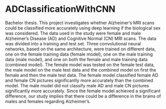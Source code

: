 # ADClassificationWithCNN

Bachelor thesis. This project investigates whether Alzheimer’s MRI scans could be classified
more accurately using deep learning if the biological sex was considered. The
data used in the study were female and male Alzheimer’s Disease (AD) and
Cognitive Normal (CN) MRI scans. The data was divided into a training and
test set. Three convolutional neural networks, based on the same architecture,
were trained on different data, one on the female training data (female model),
one on the male training data (male model), and one on both the female and
male training data (combined model). The female model was tested on the
female test data, the male model on the male test data and the combined model
on first the female and then the male test data.
The female model classified female AD and female CN pictures significantly more accurately than the combined model. The male model did not
classify male AD and male CN pictures significantly more accurately. Since
the female model achieved a significant difference, our study implies that there
could be a difference in the brains of males and females regarding Alzheimer’s.
